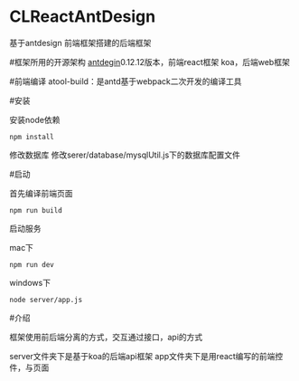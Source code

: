 # CLReactAntDesign
基于antdesign 前端框架搭建的后端框架

#框架所用的开源架构
[antdegin](http://ant.design/)0.12.12版本，前端react框架
koa，后端web框架

#前端编译
atool-build：是antd基于webpack二次开发的编译工具

#安装

安装node依赖

```
npm install

```

修改数据库
修改serer/database/mysqlUtil.js下的数据库配置文件

#启动

首先编译前端页面

```
npm run build
```

启动服务

mac下

```
npm run dev
```

windows下

```
node server/app.js
```

#介绍

框架使用前后端分离的方式，交互通过接口，api的方式

server文件夹下是基于koa的后端api框架
app文件夹下是用react编写的前端控件，与页面

